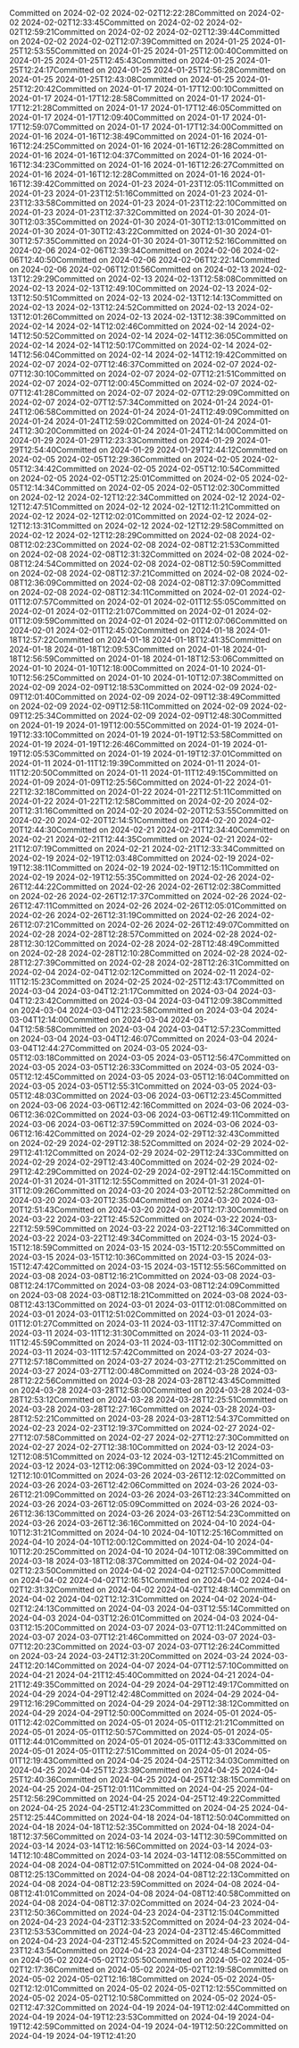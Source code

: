 Committed on 2024-02-02 2024-02-02T12:22:28Committed on 2024-02-02 2024-02-02T12:33:45Committed on 2024-02-02 2024-02-02T12:59:21Committed on 2024-02-02 2024-02-02T12:39:44Committed on 2024-02-02 2024-02-02T12:07:39Committed on 2024-01-25 2024-01-25T12:53:55Committed on 2024-01-25 2024-01-25T12:00:40Committed on 2024-01-25 2024-01-25T12:45:43Committed on 2024-01-25 2024-01-25T12:24:17Committed on 2024-01-25 2024-01-25T12:56:28Committed on 2024-01-25 2024-01-25T12:43:08Committed on 2024-01-25 2024-01-25T12:20:42Committed on 2024-01-17 2024-01-17T12:00:10Committed on 2024-01-17 2024-01-17T12:28:58Committed on 2024-01-17 2024-01-17T12:21:28Committed on 2024-01-17 2024-01-17T12:46:05Committed on 2024-01-17 2024-01-17T12:09:40Committed on 2024-01-17 2024-01-17T12:59:07Committed on 2024-01-17 2024-01-17T12:34:00Committed on 2024-01-16 2024-01-16T12:38:49Committed on 2024-01-16 2024-01-16T12:24:25Committed on 2024-01-16 2024-01-16T12:26:28Committed on 2024-01-16 2024-01-16T12:04:37Committed on 2024-01-16 2024-01-16T12:34:23Committed on 2024-01-16 2024-01-16T12:26:27Committed on 2024-01-16 2024-01-16T12:12:28Committed on 2024-01-16 2024-01-16T12:39:42Committed on 2024-01-23 2024-01-23T12:05:11Committed on 2024-01-23 2024-01-23T12:51:16Committed on 2024-01-23 2024-01-23T12:33:58Committed on 2024-01-23 2024-01-23T12:22:10Committed on 2024-01-23 2024-01-23T12:37:32Committed on 2024-01-30 2024-01-30T12:03:35Committed on 2024-01-30 2024-01-30T12:13:01Committed on 2024-01-30 2024-01-30T12:43:22Committed on 2024-01-30 2024-01-30T12:57:35Committed on 2024-01-30 2024-01-30T12:52:16Committed on 2024-02-06 2024-02-06T12:39:34Committed on 2024-02-06 2024-02-06T12:40:50Committed on 2024-02-06 2024-02-06T12:22:14Committed on 2024-02-06 2024-02-06T12:01:56Committed on 2024-02-13 2024-02-13T12:29:29Committed on 2024-02-13 2024-02-13T12:58:08Committed on 2024-02-13 2024-02-13T12:49:10Committed on 2024-02-13 2024-02-13T12:50:51Committed on 2024-02-13 2024-02-13T12:14:13Committed on 2024-02-13 2024-02-13T12:24:52Committed on 2024-02-13 2024-02-13T12:01:26Committed on 2024-02-13 2024-02-13T12:38:39Committed on 2024-02-14 2024-02-14T12:02:46Committed on 2024-02-14 2024-02-14T12:50:52Committed on 2024-02-14 2024-02-14T12:36:05Committed on 2024-02-14 2024-02-14T12:50:17Committed on 2024-02-14 2024-02-14T12:56:04Committed on 2024-02-14 2024-02-14T12:19:42Committed on 2024-02-07 2024-02-07T12:46:37Committed on 2024-02-07 2024-02-07T12:30:10Committed on 2024-02-07 2024-02-07T12:21:51Committed on 2024-02-07 2024-02-07T12:00:45Committed on 2024-02-07 2024-02-07T12:41:28Committed on 2024-02-07 2024-02-07T12:29:09Committed on 2024-02-07 2024-02-07T12:57:34Committed on 2024-01-24 2024-01-24T12:06:58Committed on 2024-01-24 2024-01-24T12:49:09Committed on 2024-01-24 2024-01-24T12:59:02Committed on 2024-01-24 2024-01-24T12:30:20Committed on 2024-01-24 2024-01-24T12:14:00Committed on 2024-01-29 2024-01-29T12:23:33Committed on 2024-01-29 2024-01-29T12:54:40Committed on 2024-01-29 2024-01-29T12:44:12Committed on 2024-02-05 2024-02-05T12:29:36Committed on 2024-02-05 2024-02-05T12:34:42Committed on 2024-02-05 2024-02-05T12:10:54Committed on 2024-02-05 2024-02-05T12:25:01Committed on 2024-02-05 2024-02-05T12:14:34Committed on 2024-02-05 2024-02-05T12:02:30Committed on 2024-02-12 2024-02-12T12:22:34Committed on 2024-02-12 2024-02-12T12:47:51Committed on 2024-02-12 2024-02-12T12:11:21Committed on 2024-02-12 2024-02-12T12:02:01Committed on 2024-02-12 2024-02-12T12:13:31Committed on 2024-02-12 2024-02-12T12:29:58Committed on 2024-02-12 2024-02-12T12:28:29Committed on 2024-02-08 2024-02-08T12:02:23Committed on 2024-02-08 2024-02-08T12:21:53Committed on 2024-02-08 2024-02-08T12:31:32Committed on 2024-02-08 2024-02-08T12:24:54Committed on 2024-02-08 2024-02-08T12:50:59Committed on 2024-02-08 2024-02-08T12:37:21Committed on 2024-02-08 2024-02-08T12:36:09Committed on 2024-02-08 2024-02-08T12:37:09Committed on 2024-02-08 2024-02-08T12:34:11Committed on 2024-02-01 2024-02-01T12:07:57Committed on 2024-02-01 2024-02-01T12:55:05Committed on 2024-02-01 2024-02-01T12:21:07Committed on 2024-02-01 2024-02-01T12:09:59Committed on 2024-02-01 2024-02-01T12:07:06Committed on 2024-02-01 2024-02-01T12:45:02Committed on 2024-01-18 2024-01-18T12:57:22Committed on 2024-01-18 2024-01-18T12:41:35Committed on 2024-01-18 2024-01-18T12:09:53Committed on 2024-01-18 2024-01-18T12:56:59Committed on 2024-01-18 2024-01-18T12:53:06Committed on 2024-01-10 2024-01-10T12:18:00Committed on 2024-01-10 2024-01-10T12:56:25Committed on 2024-01-10 2024-01-10T12:07:38Committed on 2024-02-09 2024-02-09T12:18:53Committed on 2024-02-09 2024-02-09T12:01:40Committed on 2024-02-09 2024-02-09T12:38:49Committed on 2024-02-09 2024-02-09T12:58:11Committed on 2024-02-09 2024-02-09T12:25:34Committed on 2024-02-09 2024-02-09T12:48:30Committed on 2024-01-19 2024-01-19T12:00:55Committed on 2024-01-19 2024-01-19T12:33:10Committed on 2024-01-19 2024-01-19T12:53:58Committed on 2024-01-19 2024-01-19T12:26:46Committed on 2024-01-19 2024-01-19T12:05:53Committed on 2024-01-19 2024-01-19T12:37:01Committed on 2024-01-11 2024-01-11T12:19:39Committed on 2024-01-11 2024-01-11T12:20:50Committed on 2024-01-11 2024-01-11T12:49:15Committed on 2024-01-09 2024-01-09T12:25:56Committed on 2024-01-22 2024-01-22T12:32:18Committed on 2024-01-22 2024-01-22T12:51:11Committed on 2024-01-22 2024-01-22T12:12:58Committed on 2024-02-20 2024-02-20T12:31:16Committed on 2024-02-20 2024-02-20T12:53:55Committed on 2024-02-20 2024-02-20T12:14:51Committed on 2024-02-20 2024-02-20T12:44:30Committed on 2024-02-21 2024-02-21T12:34:40Committed on 2024-02-21 2024-02-21T12:44:35Committed on 2024-02-21 2024-02-21T12:07:19Committed on 2024-02-21 2024-02-21T12:33:34Committed on 2024-02-19 2024-02-19T12:03:48Committed on 2024-02-19 2024-02-19T12:38:11Committed on 2024-02-19 2024-02-19T12:15:11Committed on 2024-02-19 2024-02-19T12:55:35Committed on 2024-02-26 2024-02-26T12:44:22Committed on 2024-02-26 2024-02-26T12:02:38Committed on 2024-02-26 2024-02-26T12:17:37Committed on 2024-02-26 2024-02-26T12:47:11Committed on 2024-02-26 2024-02-26T12:05:01Committed on 2024-02-26 2024-02-26T12:31:19Committed on 2024-02-26 2024-02-26T12:07:21Committed on 2024-02-26 2024-02-26T12:49:07Committed on 2024-02-28 2024-02-28T12:28:57Committed on 2024-02-28 2024-02-28T12:30:12Committed on 2024-02-28 2024-02-28T12:48:49Committed on 2024-02-28 2024-02-28T12:10:28Committed on 2024-02-28 2024-02-28T12:27:39Committed on 2024-02-28 2024-02-28T12:26:31Committed on 2024-02-04 2024-02-04T12:02:12Committed on 2024-02-11 2024-02-11T12:15:23Committed on 2024-02-25 2024-02-25T12:43:17Committed on 2024-03-04 2024-03-04T12:21:17Committed on 2024-03-04 2024-03-04T12:23:42Committed on 2024-03-04 2024-03-04T12:09:38Committed on 2024-03-04 2024-03-04T12:23:58Committed on 2024-03-04 2024-03-04T12:14:00Committed on 2024-03-04 2024-03-04T12:58:58Committed on 2024-03-04 2024-03-04T12:57:23Committed on 2024-03-04 2024-03-04T12:46:07Committed on 2024-03-04 2024-03-04T12:44:27Committed on 2024-03-05 2024-03-05T12:03:18Committed on 2024-03-05 2024-03-05T12:56:47Committed on 2024-03-05 2024-03-05T12:26:33Committed on 2024-03-05 2024-03-05T12:12:45Committed on 2024-03-05 2024-03-05T12:16:04Committed on 2024-03-05 2024-03-05T12:55:31Committed on 2024-03-05 2024-03-05T12:48:03Committed on 2024-03-06 2024-03-06T12:23:45Committed on 2024-03-06 2024-03-06T12:42:16Committed on 2024-03-06 2024-03-06T12:36:02Committed on 2024-03-06 2024-03-06T12:49:11Committed on 2024-03-06 2024-03-06T12:37:59Committed on 2024-03-06 2024-03-06T12:16:42Committed on 2024-02-29 2024-02-29T12:32:43Committed on 2024-02-29 2024-02-29T12:38:52Committed on 2024-02-29 2024-02-29T12:41:12Committed on 2024-02-29 2024-02-29T12:24:33Committed on 2024-02-29 2024-02-29T12:43:40Committed on 2024-02-29 2024-02-29T12:42:29Committed on 2024-02-29 2024-02-29T12:44:15Committed on 2024-01-31 2024-01-31T12:12:55Committed on 2024-01-31 2024-01-31T12:09:26Committed on 2024-03-20 2024-03-20T12:52:28Committed on 2024-03-20 2024-03-20T12:35:04Committed on 2024-03-20 2024-03-20T12:51:43Committed on 2024-03-20 2024-03-20T12:17:30Committed on 2024-03-22 2024-03-22T12:45:52Committed on 2024-03-22 2024-03-22T12:59:59Committed on 2024-03-22 2024-03-22T12:16:34Committed on 2024-03-22 2024-03-22T12:49:34Committed on 2024-03-15 2024-03-15T12:18:59Committed on 2024-03-15 2024-03-15T12:20:55Committed on 2024-03-15 2024-03-15T12:10:36Committed on 2024-03-15 2024-03-15T12:47:42Committed on 2024-03-15 2024-03-15T12:55:56Committed on 2024-03-08 2024-03-08T12:16:21Committed on 2024-03-08 2024-03-08T12:24:17Committed on 2024-03-08 2024-03-08T12:24:09Committed on 2024-03-08 2024-03-08T12:18:21Committed on 2024-03-08 2024-03-08T12:43:13Committed on 2024-03-01 2024-03-01T12:01:08Committed on 2024-03-01 2024-03-01T12:51:02Committed on 2024-03-01 2024-03-01T12:01:27Committed on 2024-03-11 2024-03-11T12:37:47Committed on 2024-03-11 2024-03-11T12:31:30Committed on 2024-03-11 2024-03-11T12:45:59Committed on 2024-03-11 2024-03-11T12:02:30Committed on 2024-03-11 2024-03-11T12:57:42Committed on 2024-03-27 2024-03-27T12:57:18Committed on 2024-03-27 2024-03-27T12:21:25Committed on 2024-03-27 2024-03-27T12:00:48Committed on 2024-03-28 2024-03-28T12:22:56Committed on 2024-03-28 2024-03-28T12:43:45Committed on 2024-03-28 2024-03-28T12:58:00Committed on 2024-03-28 2024-03-28T12:53:12Committed on 2024-03-28 2024-03-28T12:25:51Committed on 2024-03-28 2024-03-28T12:27:16Committed on 2024-03-28 2024-03-28T12:52:21Committed on 2024-03-28 2024-03-28T12:54:37Committed on 2024-02-23 2024-02-23T12:19:37Committed on 2024-02-27 2024-02-27T12:07:58Committed on 2024-02-27 2024-02-27T12:27:30Committed on 2024-02-27 2024-02-27T12:38:10Committed on 2024-03-12 2024-03-12T12:08:51Committed on 2024-03-12 2024-03-12T12:45:21Committed on 2024-03-12 2024-03-12T12:06:39Committed on 2024-03-12 2024-03-12T12:10:01Committed on 2024-03-26 2024-03-26T12:12:02Committed on 2024-03-26 2024-03-26T12:42:06Committed on 2024-03-26 2024-03-26T12:21:09Committed on 2024-03-26 2024-03-26T12:23:34Committed on 2024-03-26 2024-03-26T12:05:09Committed on 2024-03-26 2024-03-26T12:36:13Committed on 2024-03-26 2024-03-26T12:54:23Committed on 2024-03-26 2024-03-26T12:36:16Committed on 2024-04-10 2024-04-10T12:31:21Committed on 2024-04-10 2024-04-10T12:25:16Committed on 2024-04-10 2024-04-10T12:00:12Committed on 2024-04-10 2024-04-10T12:20:25Committed on 2024-04-10 2024-04-10T12:08:39Committed on 2024-03-18 2024-03-18T12:08:37Committed on 2024-04-02 2024-04-02T12:23:50Committed on 2024-04-02 2024-04-02T12:57:00Committed on 2024-04-02 2024-04-02T12:16:51Committed on 2024-04-02 2024-04-02T12:31:32Committed on 2024-04-02 2024-04-02T12:48:14Committed on 2024-04-02 2024-04-02T12:12:31Committed on 2024-04-02 2024-04-02T12:24:13Committed on 2024-04-03 2024-04-03T12:55:14Committed on 2024-04-03 2024-04-03T12:26:01Committed on 2024-04-03 2024-04-03T12:15:20Committed on 2024-03-07 2024-03-07T12:11:24Committed on 2024-03-07 2024-03-07T12:21:46Committed on 2024-03-07 2024-03-07T12:20:23Committed on 2024-03-07 2024-03-07T12:26:24Committed on 2024-03-24 2024-03-24T12:31:20Committed on 2024-03-24 2024-03-24T12:20:14Committed on 2024-04-07 2024-04-07T12:57:10Committed on 2024-04-21 2024-04-21T12:45:40Committed on 2024-04-21 2024-04-21T12:49:35Committed on 2024-04-29 2024-04-29T12:49:17Committed on 2024-04-29 2024-04-29T12:42:48Committed on 2024-04-29 2024-04-29T12:16:29Committed on 2024-04-29 2024-04-29T12:38:12Committed on 2024-04-29 2024-04-29T12:50:00Committed on 2024-05-01 2024-05-01T12:42:02Committed on 2024-05-01 2024-05-01T12:21:21Committed on 2024-05-01 2024-05-01T12:50:57Committed on 2024-05-01 2024-05-01T12:44:01Committed on 2024-05-01 2024-05-01T12:43:33Committed on 2024-05-01 2024-05-01T12:27:51Committed on 2024-05-01 2024-05-01T12:19:43Committed on 2024-04-25 2024-04-25T12:34:03Committed on 2024-04-25 2024-04-25T12:23:39Committed on 2024-04-25 2024-04-25T12:40:36Committed on 2024-04-25 2024-04-25T12:38:15Committed on 2024-04-25 2024-04-25T12:01:11Committed on 2024-04-25 2024-04-25T12:56:29Committed on 2024-04-25 2024-04-25T12:49:22Committed on 2024-04-25 2024-04-25T12:41:23Committed on 2024-04-25 2024-04-25T12:25:44Committed on 2024-04-18 2024-04-18T12:50:04Committed on 2024-04-18 2024-04-18T12:52:35Committed on 2024-04-18 2024-04-18T12:37:56Committed on 2024-03-14 2024-03-14T12:30:59Committed on 2024-03-14 2024-03-14T12:16:56Committed on 2024-03-14 2024-03-14T12:10:48Committed on 2024-03-14 2024-03-14T12:08:55Committed on 2024-04-08 2024-04-08T12:07:51Committed on 2024-04-08 2024-04-08T12:25:13Committed on 2024-04-08 2024-04-08T12:22:13Committed on 2024-04-08 2024-04-08T12:23:59Committed on 2024-04-08 2024-04-08T12:41:01Committed on 2024-04-08 2024-04-08T12:40:58Committed on 2024-04-08 2024-04-08T12:37:02Committed on 2024-04-23 2024-04-23T12:50:36Committed on 2024-04-23 2024-04-23T12:15:04Committed on 2024-04-23 2024-04-23T12:33:52Committed on 2024-04-23 2024-04-23T12:53:53Committed on 2024-04-23 2024-04-23T12:45:46Committed on 2024-04-23 2024-04-23T12:45:52Committed on 2024-04-23 2024-04-23T12:43:54Committed on 2024-04-23 2024-04-23T12:48:54Committed on 2024-05-02 2024-05-02T12:05:50Committed on 2024-05-02 2024-05-02T12:17:36Committed on 2024-05-02 2024-05-02T12:19:58Committed on 2024-05-02 2024-05-02T12:16:18Committed on 2024-05-02 2024-05-02T12:12:01Committed on 2024-05-02 2024-05-02T12:12:55Committed on 2024-05-02 2024-05-02T12:10:58Committed on 2024-05-02 2024-05-02T12:47:32Committed on 2024-04-19 2024-04-19T12:02:44Committed on 2024-04-19 2024-04-19T12:23:53Committed on 2024-04-19 2024-04-19T12:42:59Committed on 2024-04-19 2024-04-19T12:50:22Committed on 2024-04-19 2024-04-19T12:41:20